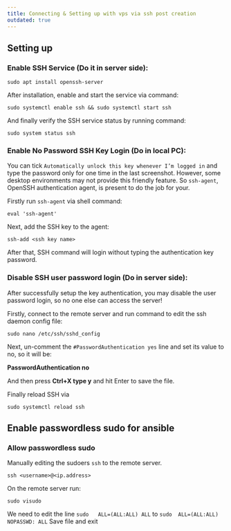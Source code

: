 ```yaml
---
title: Connecting & Setting up with vps via ssh post creation
outdated: true
---
```



## Setting up

### Enable SSH Service (Do it in server side):
```
sudo apt install openssh-server
```

After installation, enable and start the service via command:
```
sudo systemctl enable ssh && sudo systemctl start ssh
```

And finally verify the SSH service status by running command:
```
sudo system status ssh
```
### Enable No Password SSH Key Login (Do in local PC):
You can tick `Automatically unlock this key whenever I’m logged in` and type the password only for one time in the last screenshot. However, some desktop environments may not provide this friendly feature. So `ssh-agent`, OpenSSH authentication agent, is present to do the job for your.

Firstly run `ssh-agent` via shell command:
```
eval 'ssh-agent'
```

Next, add the SSH key to the agent:
```
ssh-add <ssh key name>
```
After that, SSH command will login without typing the authentication key password.

### Disable SSH user password login (Do in server side):

After successfully setup the key authentication, you may disable the user password login, so no one else can access the server!

Firstly, connect to the remote server and run command to edit the ssh daemon config file:
```
sudo nano /etc/ssh/sshd_config
```

Next, un-comment the `#PasswordAuthentication yes` line and set its value to no, so it will be:

**PasswordAuthentication no**

And then press **Ctrl+X type y** and hit Enter to save the file.

Finally reload SSH via 

```
sudo systemctl reload ssh
```
## Enable passwordless sudo for ansible

### Allow passwordless sudo

Manually editing the sudoers
`ssh` to the remote server.

```
ssh <username>@<ip.address>
```
On the remote server run:
```
sudo visudo
```
We need to edit the line
```sudo   ALL=(ALL:ALL) ALL```  to  ```sudo  ALL=(ALL:ALL) NOPASSWD: ALL```
Save file and exit
